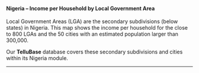 #### Nigeria – Income per Household by Local Government Area

Local Government Areas (LGA) are the secondary subdivisions (below states) in Nigeria. This map shows the income per household for the close to 800 LGAs and the 50 cities with an estimated population larger than 300,000.

Our **TelluBase** database covers these secondary subdivisions and cities within its Nigeria module.

---

